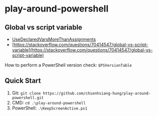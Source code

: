 # play-around-powershell
## Global vs script variable
- [UseDeclaredVarsMoreThanAssignments](https://learn.microsoft.com/en-gb/powershell/utility-modules/psscriptanalyzer/rules/usedeclaredvarsmorethanassignments?view=ps-modules)
- [https://stackoverflow.com/questions/70414547/global-vs-script-variable](https://stackoverflow.com/questions/70414547/global-vs-script-variable)

How to perform a PowerShell version check: `$PSVersionTable`

## Quick Start
1. Git: `git clone https://github.com/chienhsiang-hung/play-around-powershell.git`
2. CMD: `cd .\play-around-powershell`
3. PowerShell: `.\KeepScreenActive.ps1`

